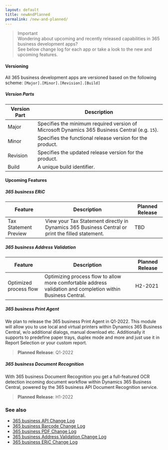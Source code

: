 ```yaml
---
layout: default
title: newAndPlanned
permalink: /new-and-planned/
---
```


> Important<br>Wondering about upcoming and recently released capabilities in 365 business development apps?<br>See below change log for each app or take a look to the new and upcoming features.

#### Versioning

All 365 business development apps are versioned based on the following scheme:
    ```
    [Major].[Minor].[Revision].[Build]
    ```

##### Version Parts

| Version Part | Description | 
| --- | --- |
| Major | Specifies the minimum required version of Microsoft Dynamics 365 Business Central (e.g. `15`). |
| Minor | Specifies the functional release version for the product. |
| Revision | Specifies the updated release version for the product. | 
| Build | A unique build identifier. | 

#### Upcoming Features

##### 365 business ERiC

| Feature | Description | Planned Release |
| --- | --- | --- |
| Tax Statement Preview | View your Tax Statement directly in Dynamics 365 Business Central or print the filled statement. | TBD |

##### 365 business Address Validation

| Feature | Description | Planned Release |
| --- | --- | --- |
| Optimized process flow | Optimizing process flow to allow more comfortable address validation and completion within Business Central. | H2-2021 |

##### 365 business Print Agent

We plan to release the 365 business Print Agent in Q1-2022. This module will allow you to use local and virtual printers within Dynamics 365 Business Central, w/o additional dialogs, manual download etc. Additionally it supports to predefine paper trays, duplex mode and more and just use it in Report Selection or your custom report.

> **Planned Release**: Q1-2022

##### 365 business Document Recognition

With 365 business Document Recognition you get a full-featured OCR detection incoming document workflow within Dynamics 365 Business Central, powered by the 365 business API Document Recognition service.

> **Planned Release**: H1-2022

### See also

- [365 business API Change Log](changelog/365-business-api/)
- [365 business Barcode Change Log](changelog/365-business-barcode/)
- [365 business PDF Change Log](changelog/365-business-pdf/)
- [365 business Address Validation Change Log](changelog/365-business-address-validation/)
- [365 business ERiC Change Log](changelog/365-business-eric/)